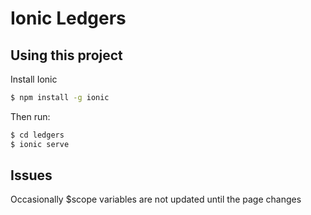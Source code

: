 Ionic Ledgers
=====================

## Using this project

Install Ionic

```bash
$ npm install -g ionic
```

Then run:

```bash
$ cd ledgers
$ ionic serve
```

## Issues

Occasionally $scope variables are not updated until the page changes
